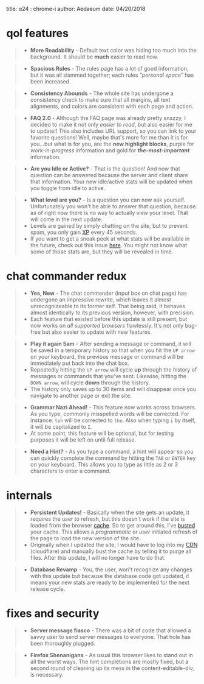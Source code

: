 title: α24 : chrome-i
author: Aedaeum
date: 04/20/2018

# qol features

>- **More Readability** - Default text color was hiding too much into the background. It should be **much** easier to read now.

>- **Spacious Rules** - The rules page has a lot of good information, but it was all slammed together; each rules *"personal space"* has been increased.

>- **Consistency Abounds** - The whole site has undergone a consistency check to make sure that all margins, all text alignments, and colors are consistent with each page and action.

>- **FAQ 2.0** - Although the FAQ page was already pretty snazzy, I decided to make it not only _easier to read_, but also easier for me to update!! This also includes URL support, so you can link to your favorite questions! Well, maybe that's more for me than it is for you...but what is for you, are the **new highlight blocks**, purple for _work-in-progress_ information and gold for _**the-most-important**_ information.

>- **Are you Idle or Active?** - That is the question! And now that question can be answered because the server and client share that information. Your new idle/active stats will be updated when you toggle from idle to active.

>- **What level are you?** - Is a question you can now ask yourself. Unfortunately you won't be able to answer that question, because as of right now there is no way to actually view your level. That will come in the next update.
>- Levels are gained by simply chatting on the site, but to prevent spam, you only gain [XP] every 45 seconds.
>- If you want to get a sneak peek at what stats will be available in the future, check out this issue [here](https://github.com/Noumenae/server/issues/25). You might not know what some of those stats are, but they will be revealed in time.

# chat commander redux

>- **Yes, New** - The chat commander (input box on chat page) has undergone an impressive rewrite, which leaves it almost unrecognizeable to its former self. That being said, it behaves almost identically to its previous version, however, with precision.
>- Each feature that existed before this update is still present, but now works on _all supported browsers_ flawlessly. It's not only bug-free but also easier to update with new features.

>- **Play it again Sam** - After sending a message or command, it will be saved in a temporary history so that when you hit the `UP arrow` on your keyboard, the previous message or command will be immediately put back into the chat box.
>- Repeatedly hitting the `UP arrow` will cycle **up** through the history of messages or commands that you've sent. Likewise, hitting the `DOWN arrow`, will cycle **down** through the history.
>- The history only saves up to 30 items and will disappear once you navigate to another page or exit the site.

>- **Grammar Nazi Ahead!** - This feature now works across browsers. As you type, commonly misspelled words will be corrected. For instance: `teh` will be corrected to `the`. Also when typing `i` by itself, it will be capitalized to `I`.
>- At some point, this feature will be optional, but for testing purposes it will be left on until full release.

>- **Need a Hint?** - As you type a command, a hint will appear so you can quickly complete the command by hitting the `TAB` or `ENTER` key on your keyboard. This allows you to type as little as 2 or 3 characters to enter a command.

# internals

>- **Persistent Updates!** - Basically when the site gets an update, it requires the user to refresh, but this doesn't work if the site is loaded from the browser [cache]. So to get around this, I've [busted] your cache. This allows a _programmatic_ or _user_ initiated refresh of the page to load the new version of the site.
>- Originally when I updated the site, I would have to log into my [CDN] (cloudflare) and manually bust the cache by telling it to purge all files. After this update, I will no longer have to do that.

>- **Database Revamp** - You, the user, won't recognize any changes with this update but because the database code got updated, it means your new stats are ready to be implemented for the next release cycle.

# fixes and security

>- **Server message fiasco** - There was a bit of code that allowed a savvy user to send server messages to everyone. That hole has been thoroughly plugged.

>- **Firefox Shenanigans** - As usual this browser likes to stand out in all the worst ways. The hint completions are mostly fixed, but a second round of cleaning up its mess in the content-editable-div, is necessary.


[cdn]:https://www.incapsula.com/cdn-guide/what-is-cdn-how-it-works.html
[cache]:https://en.wikipedia.org/wiki/Cache_(computing)
[busted]:https://www.keycdn.com/support/what-is-cache-busting/
[xp]:#/home/faq/what-is-xp